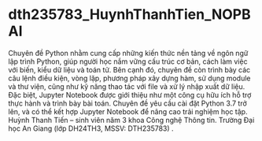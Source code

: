 # dth235783_HuynhThanhTien_NOPBAI
Chuyên đề Python nhằm cung cấp những kiến thức nền tảng về ngôn ngữ lập trình Python, giúp người học nắm vững cấu trúc cơ bản, cách làm việc với biến, kiểu dữ liệu và toán tử. Bên cạnh đó, chuyên đề còn trình bày các câu lệnh điều kiện, vòng lặp, phương pháp xây dựng hàm, sử dụng module và thư viện, cũng như kỹ năng thao tác với file và xử lý nhập xuất dữ liệu. Đặc biệt, Jupyter Notebook được giới thiệu như một công cụ hữu ích hỗ trợ thực hành và trình bày bài toán. Chuyên đề yêu cầu cài đặt Python 3.7 trở lên, và có thể kết hợp Jupyter Notebook để nâng cao trải nghiệm học tập.
Huỳnh Thanh Tiến – sinh viên năm 3 khoa Công nghệ Thông tin.
Trường Đại học An Giang (lớp DH24TH3, MSSV: DTH235783) .
